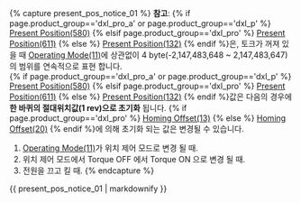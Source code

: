 {% capture present_pos_notice_01 %}
**참고**: {% if page.product_group=='dxl_pro_a' or page.product_group=='dxl_p' %} [Present Position(580)](#present-position) {% elsif page.product_group=='dxl_pro' %} [Present Position(611)](#present-position) {% else %} [Present Position(132)](#present-position) {% endif %}은, 토크가 꺼져 있을 때 [Operating Mode(11)](#operating-mode)에 상관없이 4 byte(-2,147,483,648 ~ 2,147,483,647)의 범위를 연속적으로 표현 합니다.  
{% if page.product_group=='dxl_pro_a' or page.product_group=='dxl_p' %} [Present Position(580)](#present-position) {% elsif page.product_group=='dxl_pro' %} [Present Position(611)](#present-position) {% else %} [Present Position(132)](#present-position) {% endif %}값은 다음의 경우에 **한 바퀴의 절대위치값(1 rev)으로 초기화** 됩니다. {% if page.product_group=='dxl_pro' %} [Homing Offset(13)](#homing-offset) {% else %} [Homing Offset(20)](#homing-offset) {% endif %}에 의해 초기화 되는 값은 변경될 수 있습니다.
1. [Operating Mode(11)](#operating-mode)가 위치 제어 모드로 변경 될 때. 
2. 위치 제어 모드에서 Torque OFF 에서 Torque ON 으로 변경 될 때.
3. 전원을 끄고 킬 때.
{% endcapture %}
<div class="notice">{{ present_pos_notice_01 | markdownify }}</div>
